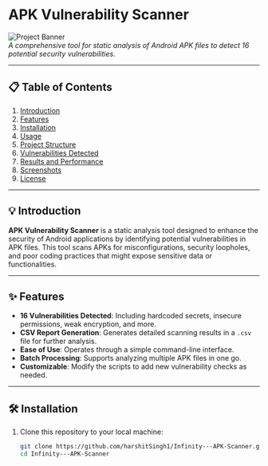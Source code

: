 # APK Vulnerability Scanner

![Project Banner](https://via.placeholder.com/800x200.png?text=APK+Vulnerability+Scanner)  
*A comprehensive tool for static analysis of Android APK files to detect 16 potential security vulnerabilities.*

---

## 📋 Table of Contents
1. [Introduction](#introduction)
2. [Features](#features)
3. [Installation](#installation)
4. [Usage](#usage)
5. [Project Structure](#project-structure)
6. [Vulnerabilities Detected](#vulnerabilities-detected)
7. [Results and Performance](#results-and-performance)
8. [Screenshots](#screenshots)
9. [License](#license)

---

## 💡 Introduction

**APK Vulnerability Scanner** is a static analysis tool designed to enhance the security of Android applications by identifying potential vulnerabilities in APK files. This tool scans APKs for misconfigurations, security loopholes, and poor coding practices that might expose sensitive data or functionalities.

---

## ✨ Features

- **16 Vulnerabilities Detected**: Including hardcoded secrets, insecure permissions, weak encryption, and more.
- **CSV Report Generation**: Generates detailed scanning results in a `.csv` file for further analysis.
- **Ease of Use**: Operates through a simple command-line interface.
- **Batch Processing**: Supports analyzing multiple APK files in one go.
- **Customizable**: Modify the scripts to add new vulnerability checks as needed.

---

## 🛠 Installation

1. Clone this repository to your local machine:
   ```bash
   git clone https://github.com/harshitSingh1/Infinity---APK-Scanner.git
   cd Infinity---APK-Scanner
   ```
